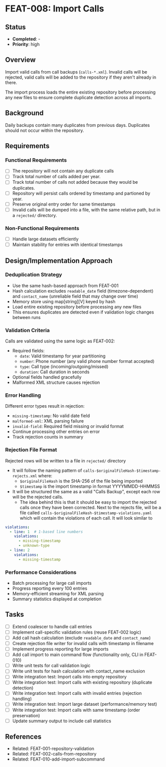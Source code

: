 # FEAT-008: Import Calls

## Status
- **Completed**: -
- **Priority**: high

## Overview
Import valid calls from call backups (`calls-*.xml`).  Invalid calls will be rejected, valid calls will be added to the repository if they aren't already in there.

The import process loads the entire existing repository before processing any new files to ensure complete duplicate detection across all imports.

## Background
Daily backups contain many duplicates from previous days. Duplicates should not occur within the repository.

## Requirements
### Functional Requirements
- [ ] The repository will not contain any duplicate calls
- [ ] Track total number of calls added per year.
- [ ] Track total number of calls not added because they would be duplicates.
- [ ] Repository will persist calls ordered by timestamp and partioned by year.
- [ ] Preserve original entry order for same timestamps
- [ ] Invalid calls will be dumped into a file, with the same relative path, but in a `rejected/` directory.

### Non-Functional Requirements
- [ ] Handle large datasets efficiently
- [ ] Maintain stability for entries with identical timestamps

## Design/Implementation Approach
### Deduplication Strategy
- Use the same hash-based approach from FEAT-001
- Hash calculation excludes `readable_date` field (timezone-dependent) and `contact_name` (unreliable field that may change over time)
- Memory store using map[string][V] keyed by hash
- Load entire existing repository before processing any new files
- This ensures duplicates are detected even if validation logic changes between runs

### Validation Criteria
Calls are validated using the same logic as FEAT-002:
- Required fields:
  - `date`: Valid timestamp for year partitioning
  - `number`: Phone number (any valid phone number format accepted)
  - `type`: Call type (incoming/outgoing/missed)
  - `duration`: Call duration in seconds
- Optional fields handled gracefully
- Malformed XML structure causes rejection

### Error Handling
Different error types result in rejection:
- `missing-timestamp`: No valid date field
- `malformed-xml`: XML parsing failure
- `invalid-field`: Required field missing or invalid format
- Continue processing other entries on error
- Track rejection counts in summary

### Rejection File Format
Rejected rows will be written to a file in `rejected/` directory
- It will follow the naming pattern of `calls-$originalFileHash-$timestamp-rejects.xml` where:
  - `$originalFileHash` is the SHA-256 of the file being imported
  - `$timestamp` is the import timestamp in format YYYYMMDD-HHMMSS
- It will be structured the same as a valid "Calls Backup", except each row will be the rejected calls.
  - The idea behind this is that it should be easy to import the rejected calls once they have been corrected.
Next to the rejects file, will be a file called `calls-$originalFileHash-$timestamp-violations.yaml` which will contain the violations of each call.  It will look similar to 
```yaml
violations:
  - line: 1  # 1-based line numbers
    violations:
      - missing-timestamp
      - unknown-type
  - line: 2
    violations:
      - missing-timestamp
```

### Performance Considerations
- Batch processing for large call imports
- Progress reporting every 100 entries
- Memory-efficient streaming for XML parsing
- Summary statistics displayed at completion

## Tasks
- [ ] Extend coalescer to handle call entries
- [ ] Implement call-specific validation rules (reuse FEAT-002 logic)
- [ ] Add call hash calculation (exclude `readable_date` and `contact_name`)
- [ ] Create rejection file writer for invalid calls with timestamp in filename
- [ ] Implement progress reporting for large imports
- [ ] Add call import to main command flow (functionality only, CLI in FEAT-010)
- [ ] Write unit tests for call validation logic
- [ ] Write unit tests for hash calculation with contact_name exclusion
- [ ] Write integration test: Import calls into empty repository
- [ ] Write integration test: Import calls with existing repository (duplicate detection)
- [ ] Write integration test: Import calls with invalid entries (rejection handling)
- [ ] Write integration test: Import large dataset (performance/memory test)
- [ ] Write integration test: Import calls with same timestamp (order preservation)
- [ ] Update summary output to include call statistics

## References
- Related: FEAT-001-repository-validation
- Related: FEAT-002-calls-from-repository
- Related: FEAT-010-add-import-subcommand
